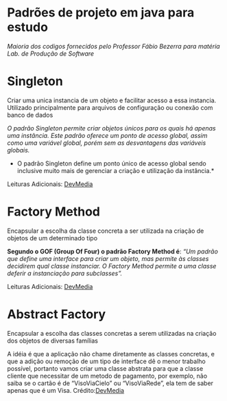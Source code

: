 # Padrões de projeto em java para estudo
*Maioria dos codigos fornecidos pelo Professor Fábio Bezerra para matéria Lab. de Produção de Software*
# Singleton
Criar uma unica instancia de um objeto e facilitar acesso a essa instancia. Utilizado principalmente para arquivos de configuração ou conexão com banco de dados

*O padrão Singleton permite criar objetos únicos para os quais há apenas uma instância. Este padrão oferece um ponto de acesso global, assim como uma variável global, porém sem as desvantagens das variáveis globais.* 

* O padrão Singleton define um ponto único de acesso global sendo inclusive muito mais de gerenciar a criação e utilização da instância.*

Leituras Adicionais:
[DevMedia](https://www.devmedia.com.br/padrao-de-projeto-singleton-em-java/26392)

# Factory Method
Encapsular a escolha da classe concreta a ser utilizada na criação de objetos de um determinado tipo

**Segundo o GOF (Group Of Four) o padrão Factory Method é**: *“Um padrão que define uma interface para criar um objeto, mas permite às classes decidirem qual classe instanciar. O Factory Method permite a uma classe deferir a instanciação para subclasses”.*

Leituras Adicionais:
[DevMedia](https://www.devmedia.com.br/padrao-de-projeto-factory-method-em-java/26348)

# Abstract Factory
Encapsular a escolha das classes concretas a serem utilizadas na criação dos objetos de diversas famílias

A idéia é que a aplicação não chame diretamente as classes concretas, e que a adição ou remoção de um tipo de interface dê o menor trabalho possível, portanto vamos criar uma classe abstrata para que a classe cliente que necessitar de um metodo de pagamento, por exemplo, não saiba se o cartão é de “VisoViaCielo” ou “VisoViaRede”, ela tem de saber apenas que é um Visa.
Crédito:[DevMedia](https://www.devmedia.com.br/padrao-abstract-factory/23030)
